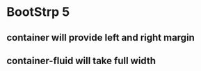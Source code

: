 # BootStrp 5

## container will provide left and right margin

## container-fluid will take full width